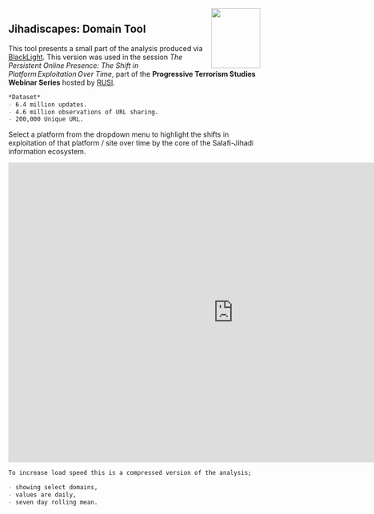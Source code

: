 
<img align="right" width="98" height="120" src="https://jihadiscapes.github.io/Domain_tool/HC_square1.jpg" />

## Jihadiscapes: Domain Tool 

This tool presents a small part of the analysis produced via [BlackLight](http://blacklight.global).
This version was used in the session _The Persistent Online Presence: The Shift in Platform Exploitation Over Time_, part of the **Progressive Terrorism Studies Webinar Series** hosted by [RUSI](http://rusi.org). 



```markdown
*Dataset*
- 6.4 million updates.
- 4.6 million observations of URL sharing.
- 200,000 Unique URL. 
```

Select a platform from the dropdown menu to highlight the shifts in exploitation of that platform / site over time by the core of the Salafi-Jihadi information ecosystem.


<iframe width="900" height="600" frameborder="0" scrolling="no" src="https://jihadiscapes.github.io/Domain_tool/Dom_plot_drop3.html "> 
</iframe>


```markdown
To increase load speed this is a compressed version of the analysis;

- showing select domains,
- values are daily,
- seven day rolling mean.
```



